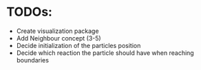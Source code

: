 # TODOs:
- Create visualization package
- Add Neighbour concept (3-5)
- Decide initialization of the particles position
- Decide which reaction the particle should have when reaching boundaries
